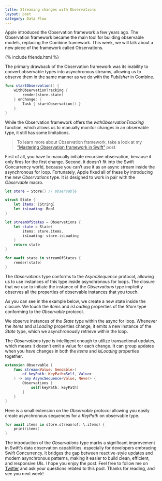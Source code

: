 ```yaml
---
title: Streaming changes with Observations
layout: post
category: Data Flow
---
```


Apple introduced the Observation framework a few years ago. The Observation framework became the main tool for building observable models, replacing the Combine framework. This week, we will talk about a new piece of the framework called Observations.

{% include friends.html %}

The primary drawback of the Observation framework was its inability to convert observable types into asynchronous streams, allowing us to observe them in the same manner as we do with the *Publisher* in Combine.

```swift
func startObservation() {
    withObservationTracking {
        render(store.state)
    } onChange: {
        Task { startObservation() }
    }
}
```

While the Observation framework offers the *withObservationTracking* function, which allows us to manually monitor changes in an observable type, it still has some limitations. 

> To learn more about Observation framework, take a look at my ["Mastering Observation framework in Swift"](/2023/10/03/mastering-observable-framework-in-swift/) post.

First of all, you have to manually initiate recursive observation, because it only fires for the first change. Second, it doesn’t fit into the Swift Concurrency world, because you can’t use it as an async stream inside the asynchronous for loop. Fortunately, Apple fixed all of these by introducing the new *Observations* type. It is designed to work in pair with the *Observable* macro.

```swift
let store = Store() // Observable

struct State {
    let items: [String]
    let isLoading: Bool
}

let streamOfStates = Observations {
    let state = State(
        items: store.items,
        isLoading: store.isLoading
    )
    return state
}

for await state in streamOfStates {
    render(state)
}
```

The *Observations* type conforms to the *AsyncSequence* protocol, allowing us to use instances of this type inside asynchronous for loops. The closure that we use to initiate the instance of the *Observations* type implicitly observes all the properties of observable instances that you touch.

As you can see in the example below, we create a new state inside the closure. We touch the *items* and *isLoading* properties of the *Store* type conforming to the *Observable* protocol. 

We observe instances of the *State* type within the async for loop. Whenever the *items* and *isLoading* properties change, it emits a new instance of the *State* type, which we asynchronously retrieve within the loop.

The *Observations* type is intelligent enough to utilize transactional updates, which means it doesn’t emit a value for each change. It can group updates when you have changes in both the *items* and *isLoading* properties together.

```swift
extension Observable {
    func stream<Value: Sendable>(
        of keyPath: KeyPath<Self, Value>
    ) -> any AsyncSequence<Value, Never> {
        Observations {
            self[keyPath: keyPath]
        }
    }
}
```

Here is a small extension on the *Observable* protocol allowing you easily create asynchronous sequences for a *KeyPath* on observable type.

```swift
for await items in store.stream(of: \.items) {
    print(items)
}
```

The introduction of the *Observations* type marks a significant improvement in Swift’s data observation capabilities, especially for developers embracing Swift Concurrency. It bridges the gap between reactive-style updates and modern asynchronous patterns, making it easier to build clean, efficient, and responsive UIs. I hope you enjoy the post. Feel free to follow me on [Twitter](https://twitter.com/mecid) and ask your questions related to this post. Thanks for reading, and see you next week!
